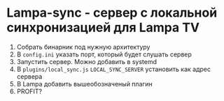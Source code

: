 # Lampa-sync - сервер с локальной синхронизацией для Lampa TV

1. Собрать бинарник под нужную архитектуру
2. В `config.ini` указать порт, который будет слушать сервер
3. Запустить сервер. Можно добавить в systemd
3. В `plugins/local_sync.js` `LOCAL_SYNC_SERVER` установить как адрес сервера
4. В Lampa добавить вышеобозначеный плагин
5. PROFIT?

